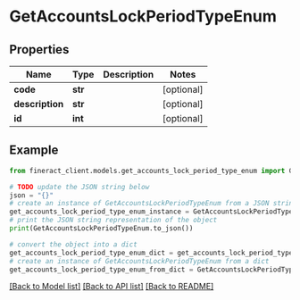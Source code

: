 # GetAccountsLockPeriodTypeEnum


## Properties

Name | Type | Description | Notes
------------ | ------------- | ------------- | -------------
**code** | **str** |  | [optional] 
**description** | **str** |  | [optional] 
**id** | **int** |  | [optional] 

## Example

```python
from fineract_client.models.get_accounts_lock_period_type_enum import GetAccountsLockPeriodTypeEnum

# TODO update the JSON string below
json = "{}"
# create an instance of GetAccountsLockPeriodTypeEnum from a JSON string
get_accounts_lock_period_type_enum_instance = GetAccountsLockPeriodTypeEnum.from_json(json)
# print the JSON string representation of the object
print(GetAccountsLockPeriodTypeEnum.to_json())

# convert the object into a dict
get_accounts_lock_period_type_enum_dict = get_accounts_lock_period_type_enum_instance.to_dict()
# create an instance of GetAccountsLockPeriodTypeEnum from a dict
get_accounts_lock_period_type_enum_from_dict = GetAccountsLockPeriodTypeEnum.from_dict(get_accounts_lock_period_type_enum_dict)
```
[[Back to Model list]](../README.md#documentation-for-models) [[Back to API list]](../README.md#documentation-for-api-endpoints) [[Back to README]](../README.md)


